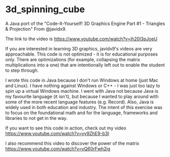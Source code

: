 # 3d_spinning_cube
A Java port of the "Code-It-Yourself! 3D Graphics Engine Part #1 - Triangles & Projection" From @javidx9.

The link to the video is https://www.youtube.com/watch?v=ih20l3pJoeU
 
If you are interested in learning 3D graphics, javidx9's videos are very approachable.
This code is not optimized - it is for educational purposes only. There are optimizations
(for example, collapsing the matrix multiplications into a one) that are intentionally left
out to enable the student to step through.
 
I wrote this code in Java because I don't run Windows at home (just Mac and Linux). I have nothing
against Windows or C++ - I was just too lazy to spin up a virtual Windows machine. I went with Java
not because Java is my favourite language (it isn't), but because I wanted to play around with some 
of the more recent language features (e.g. Record). Also, Java is widely used in both education and
industry. The intent of this exercise was to focus on the foundational math and for the language,
frameworks and libraries to not get in the way.
 
If you want to see this code in action, check out my video https://www.youtube.com/watch?v=yy9ZhE9-b3I
 
I also recommend this video to discover the power of the matrix https://www.youtube.com/watch?v=vQ60rFwh2ig
